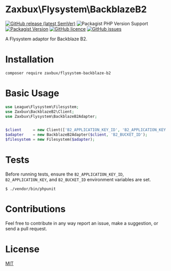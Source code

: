 # Zaxbux\Flysystem\BackblazeB2

[![GitHub release (latest SemVer)](https://img.shields.io/github/v/release/zaxbux/flysystem-backblaze-b2)][github-releases] ![Packagist PHP Version Support](https://img.shields.io/packagist/php-v/zaxbux/flysystem-backblaze-b2) [![Packagist Version](https://img.shields.io/packagist/v/zaxbux/flysystem-backblaze-b2)][packagist] [![GitHub licence](https://img.shields.io/github/license/zaxbux/flysystem-backblaze-b2)][licence] [![GitHub issues](https://img.shields.io/github/issues-raw/zaxbux/flysystem-backblaze-b2)][github-issues]

A Flysystem adaptor for Backblaze B2.

# Installation
``composer require zaxbux/flysystem-backblaze-b2``

# Basic Usage
```php
use League\Flysystem\Filesystem;
use Zaxbux\BackblazeB2\Client;
use Zaxbux\Flysystem\BackblazeB2Adapter;


$client     = new Client(['B2_APPLICATION_KEY_ID', 'B2_APPLICATION_KEY']);
$adapter    = new BackblazeB2Adapter($client, 'B2_BUCKET_ID');
$filesystem = new Filesystem($adapter);
```

# Tests

Before running tests, ensure the `B2_APPLICATION_KEY_ID`, `B2_APPLICATION_KEY`, and `B2_BUCKET_ID` environment variables are set.

```
$ ./vendor/bin/phpunit
```

# Contributions
Feel free to contribute in any way report an issue, make a suggestion, or send a pull request.

# License
[MIT][licence]

[licence]: LICENCE.md
[packagist]: https://packagist.org/packages/zaxbux/flysystem-backblaze-b2
[github-issues]: https://github.com/zaxbux/flysystem-backblaze-b2/issues
[github-releases]: https://github.com/zaxbux/flysystem-backblaze-b2/releases
